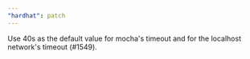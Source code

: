 ```yaml
---
"hardhat": patch
---
```


Use 40s as the default value for mocha's timeout and for the localhost network's timeout (#1549).
